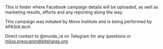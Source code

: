 This is folder where Facebook campaign details will be uploaded, as well as marketing results, efforts and any reporting along the way.

This campaign was initiated by Move Institute and is being performed by APASIA.tech 

Direct contact to @murda_ra on Telegram for any questions
or
milos.preocanin@bitshares.org
